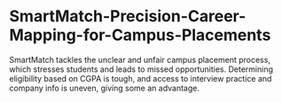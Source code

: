 # SmartMatch-Precision-Career-Mapping-for-Campus-Placements
SmartMatch tackles the unclear and unfair campus placement process, which stresses students and leads to missed opportunities. Determining eligibility based on CGPA is tough, and access to interview practice and company info is uneven, giving some an advantage.
